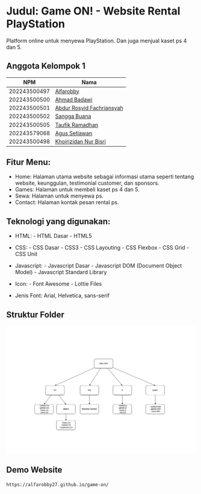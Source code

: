 # **Judul: Game ON! - Website Rental PlayStation**

Platform online untuk menyewa PlayStation. Dan juga menjual kaset ps 4 dan 5.

## **Anggota Kelompok 1**
| NPM          | Nama                                                        |
| ------------ | ----------------------------------------------------------- |
| 202243500497 | [Alfarobby](https://github.com/Alfarobby27)                 |
| 202243500500 | [Ahmad Badawi](https://github.com/Ahmadbadawi123)           |
| 202243500501 | [Abdur Rosyid Fachriansyah](https://github.com/dellwatch21) |
| 202243500502 | [Sangga Buana](https://github.com/sanggabuana453)           |
| 202243500505 | [Taufik Ramadhan](https://github.com/Alfarobby27)           |  
| 202243579068 | [Agus Setiawan](https://github.com/Alfarobby27)             |
| 202243500498 | [Khoirizidan Nur Bisri](https://github.com/Alfarobby27)     |

## **Fitur Menu:**
- Home: Halaman utama website sebagai informasi utama seperti tentang website, keunggulan, testimonial customer, dan sponsors. 
- Games: Halaman untuk membeli kaset ps 4 dan 5.
- Sewa: Halaman untuk menyewa ps. 
- Contact: Halaman kontak pesan rental ps.

## **Teknologi yang digunakan:**
- HTML: - HTML Dasar
        - HTML5

- CSS: - CSS Dasar
       - CSS3
       - CSS Layouting
       - CSS Flexbox
       - CSS Grid
       - CSS Unit

- Javascript:
        - Javascript Dasar
        - Javascript DOM   (Document Object Model)
        - Javascript Standard Library

- Icon: - Font Awesome
        - Lottie Files

- Jenis Font: Arial, Helvetica, sans-serif

## **Struktur Folder**
![Struktur Folder](./gameon-flow.jpeg)

## **Demo Website**

```bash
https://alfarobby27.github.io/game-on/
```
